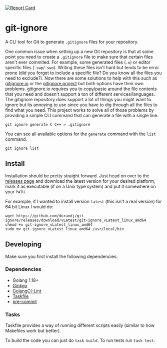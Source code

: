 [![Report Card](https://goreportcard.com/badge/github.com/durandj/git-ignore)](https://goreportcard.com/report/github.com/durandj/git-ignore)

# git-ignore

A CLI tool for Git to generate `.gitignore` files for your repository.

One common issue when setting up a new Git repository is that at some
point you need to create a `.gitignore` file to make sure that certain
files aren't ever commited. For example, some generated files (`.o`)
or editor specific files (`.swp`/`.swo`). Writing these files isn't
hard but tends to be error prone (did you forget to include a specific
file? Do you know all the files you need to exclude?). Now there are
some solutions to help with this such as
[gitignore.io](https://gitignore.io) or the
[gitignore project](https://github.com/github/gitignore) but both
options have their own problems. gitignore.io requires you to
copy/paste around the file contents that you need and doesn't support
a ton of different services/languages. The gitignore repository does
support a lot of things you might want to ignore but its annoying to
use since you have to dig through all the files to find what you need.
This project works to solve all of those problems by providing a
simple CLI command that can generate a file with a single line.

`git ignore generate C C++ > .gitignore`

You can see all available options for the `generate` command with the
`list` command.

`git ignore list`

## Install

Installation should be pretty straight forward. Just head on over to
the [releases page](https://github.com/durandj/git-ignore/releases)
and download the latest version for your desired platform, mark it
as executable (if on a Unix type system) and put it somewhere on your
`PATH`.

For example, if I wanted to install version `latest` (this isn't a
real version) for 64 bit Linux I would do:

```
wget https://github.com/durandj/git-ignore/releases/download/vLatest/git-ignore_vLatest_linux_amd64
chmod +x git-ignore_vLatest_linux_amd64
sudo mv git-ignore_vLatest_linux_amd64 /usr/local/bin
```

## Developing

Make sure you first install the following dependencies:

### Dependencies

 * Golang 1.18+
 * [Ginkgo](http://onsi.github.io/ginkgo/)
 * [GolangCI-Lint](https://github.com/golangci/golangci-lint)
 * [Taskfile](https://taskfile.dev)
 * [pre-commit](http://pre-commit.com/)

### Tasks

Taskfile provides a way of running different scripts easily (similar
to how Makefiles work but better).

To build the code you can just do `task build`.
To run tests run `task test`.
